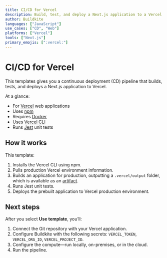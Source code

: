 ```yaml
---
title: CI/CD for Vercel
description: Build, test, and deploy a Next.js application to a Vercel production environment.
author: Buildkite
languages: ["JavaScript"]
use_cases: ["CD", "Web"]
platforms: ["Vercel"]
tools: ["Next.js"]
primary_emojis: [":vercel:"]
---
```


# CI/CD for Vercel

This templates gives you a continuous deployment (CD) pipeline that builds, tests, and deploys a Next.js application to Vercel.

At a glance:

- For [Vercel](https://vercel.com/) web applications
- Uses [npm](https://www.npmjs.com/)
- Requires [Docker](https://docs.docker.com/get-docker/)
- Uses [Vercel CLI](https://vercel.com/docs/cli)
- Runs [Jest](https://jestjs.io/) unit tests

## How it works

This template:

1. Installs the Vercel CLI using npm.
2. Pulls production Vercel environment information.
3. Builds an application for production, outputting a `.vercel/output` folder, which is available as an [artifact](https://buildkite.com/docs/pipelines/artifacts).
4. Runs Jest unit tests.
5. Deploys the prebuilt application to Vercel production environment.

## Next steps

After you select **Use template**, you’ll:

1. Connect the Git repository with your Vercel application.
2. Configure Buildkite with the following secrets: `VERCEL_TOKEN`, `VERCEL_ORG_ID`, `VERCEL_PROJECT_ID`.
3. Configure the compute—run locally, on-premises, or in the cloud.
4. Run the pipeline.
